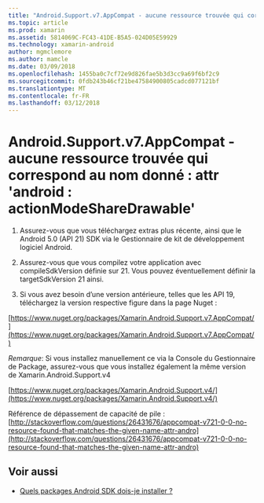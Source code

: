 ```yaml
---
title: "Android.Support.v7.AppCompat - aucune ressource trouvée qui correspond au nom donné : attr 'android : actionModeShareDrawable'"
ms.topic: article
ms.prod: xamarin
ms.assetid: 5814069C-FC43-41DE-B5A5-024D05E59929
ms.technology: xamarin-android
author: mgmclemore
ms.author: mamcle
ms.date: 03/09/2018
ms.openlocfilehash: 1455ba0c7cf72e9d826fae5b3d3cc9a69f6bf2c9
ms.sourcegitcommit: 0fdb243b46cf21be47584900805cadcd077121bf
ms.translationtype: MT
ms.contentlocale: fr-FR
ms.lasthandoff: 03/12/2018
---
```

# <a name="androidsupportv7appcompat---no-resource-found-that-matches-the-given-name-attr-androidactionmodesharedrawable"></a>Android.Support.v7.AppCompat - aucune ressource trouvée qui correspond au nom donné : attr 'android : actionModeShareDrawable'

1. Assurez-vous que vous téléchargez extras plus récente, ainsi que le Android 5.0 (API 21) SDK via le Gestionnaire de kit de développement logiciel Android.

2. Assurez-vous que vous compilez votre application avec compileSdkVersion définie sur 21. Vous pouvez éventuellement définir la targetSdkVersion 21 ainsi.

3. Si vous avez besoin d’une version antérieure, telles que les API 19, téléchargez la version respective figure dans la page Nuget :

[https://www.nuget.org/packages/Xamarin.Android.Support.v7.AppCompat/](https://www.nuget.org/packages/Xamarin.Android.Support.v7.AppCompat/)

*Remarque*: Si vous installez manuellement ce via la Console du Gestionnaire de Package, assurez-vous que vous installez également la même version de Xamarin.Android.Support.v4

[https://www.nuget.org/packages/Xamarin.Android.Support.v4/](https://www.nuget.org/packages/Xamarin.Android.Support.v4/)

Référence de dépassement de capacité de pile : [http://stackoverflow.com/questions/26431676/appcompat-v721-0-0-no-resource-found-that-matches-the-given-name-attr-andro](http://stackoverflow.com/questions/26431676/appcompat-v721-0-0-no-resource-found-that-matches-the-given-name-attr-andro)

## <a name="see-also"></a>Voir aussi

- [Quels packages Android SDK dois-je installer ?](~/android/troubleshooting/questions/install-android-sdk-packages.md)


